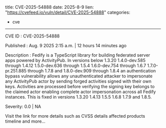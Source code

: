  
title: CVE-2025-54888
date: 2025-8-9
lien: "https://cvefeed.io/vuln/detail/CVE-2025-54888"
categories:
  - cve
---

CVE ID : CVE-2025-54888

Published :  Aug. 9
2025
2:15 a.m. | 12 hours
14 minutes ago

Description : Fedify is a TypeScript library for building federated server apps powered by ActivityPub. In versions below 1.3.20
1.4.0-dev.585 through 1.4.12
1.5.0-dev.636 through 1.5.4
1.6.0-dev.754 through 1.6.7
1.7.0-pr.251.885 through 1.7.8 and 1.8.0-dev.909 through 1.8.4
an authentication bypass vulnerability allows any unauthenticated attacker to impersonate any ActivityPub actor by sending forged activities signed with their own keys. Activities are processed before verifying the signing key belongs to the claimed actor
enabling complete actor impersonation across all Fedify instances. This is fixed in versions 1.3.20
1.4.13
1.5.5
1.6.8
1.7.9 and 1.8.5.

Severity: 0.0 | NA

Visit the link for more details
such as CVSS details
affected products
timeline
and more...
